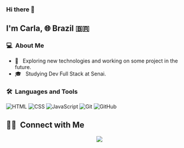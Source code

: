 
### Hi there 👋

## I'm Carla, 🌐 Brazil 🇧🇷 

### 💻 &nbsp;About Me 

- 🤔 &nbsp; Exploring new technologies and working on some project in the future. 
- 🎓 &nbsp; Studying Dev Full Stack at Senai.


### 🛠 &nbsp;Languages and Tools

  ![HTML](https://img.shields.io/badge/-HTML-333333?style=flat&logo=HTML5)
  ![CSS](https://img.shields.io/badge/-CSS-333333?style=flat&logo=CSS3&logoColor=1572B6)
  ![JavaScript](https://img.shields.io/badge/-JavaScript-333333?style=flat&logo=javascript)
  ![Git](https://img.shields.io/badge/-Git-333333?style=flat&logo=git)
  ![GitHub](https://img.shields.io/badge/-GitHub-333333?style=flat&logo=github)



##  🤝🏻 &nbsp;Connect with Me

<p align="center">
<a target="_blank" href="mailto:thomasgeorgethomas@gmail.com"><img src="https://img.shields.io/badge/-Gmail-D14836?style=for-the-badge&logo=Gmail&logoColor=white"></img></a>
